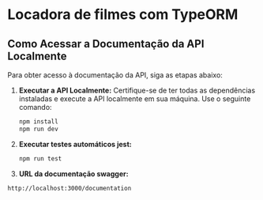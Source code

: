 # Locadora de filmes com TypeORM

## Como Acessar a Documentação da API Localmente

Para obter acesso à documentação da API, siga as etapas abaixo:

1. **Executar a API Localmente:**
   Certifique-se de ter todas as dependências instaladas e execute a API localmente em sua máquina. Use o seguinte comando:

   ```bash
   npm install
   npm run dev

   
2. **Executar testes automáticos jest:**
   

   ```bash
   npm run test

3. **URL da documentação swagger:**


```bash
http://localhost:3000/documentation

